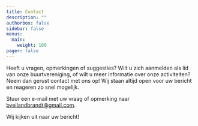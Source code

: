 ```yaml
---
title: Contact
description: ""
authorbox: false
sidebar: false
menus:
  main:
    weight: 100
pager: false
---
```


Heeft u vragen, opmerkingen of suggesties? Wilt u zich aanmelden als lid van onze buurtvereniging, of wilt u meer informatie over onze activiteiten? Neem dan gerust contact met ons op! Wij staan altijd open voor uw bericht en reageren zo snel mogelijk.

Stuur een e-mail met uw vraag of opmerking naar bveilandbrandt@gmail.com.

Wij kijken uit naar uw bericht!